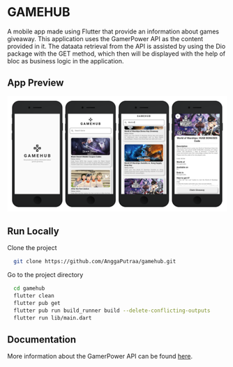 
# GAMEHUB

A mobile app made using Flutter that provide an information about games giveaway. 
This application uses the GamerPower API as the content provided in it. The dataata retrieval 
from the API is assisted by using the Dio package with the GET method, which then will be 
displayed with the help of bloc as business logic in the application.

## App Preview

![App Screenshot](assets/images/gamehub_preview.png)


## Run Locally

Clone the project

```bash
  git clone https://github.com/AnggaPutraa/gamehub.git
```

Go to the project directory

```bash
  cd gamehub
  flutter clean
  flutter pub get
  flutter pub run build_runner build --delete-conflicting-outputs
  flutter run lib/main.dart
```


## Documentation

More information about the GamerPower API can be found [here](https://www.gamerpower.com/api-read).

